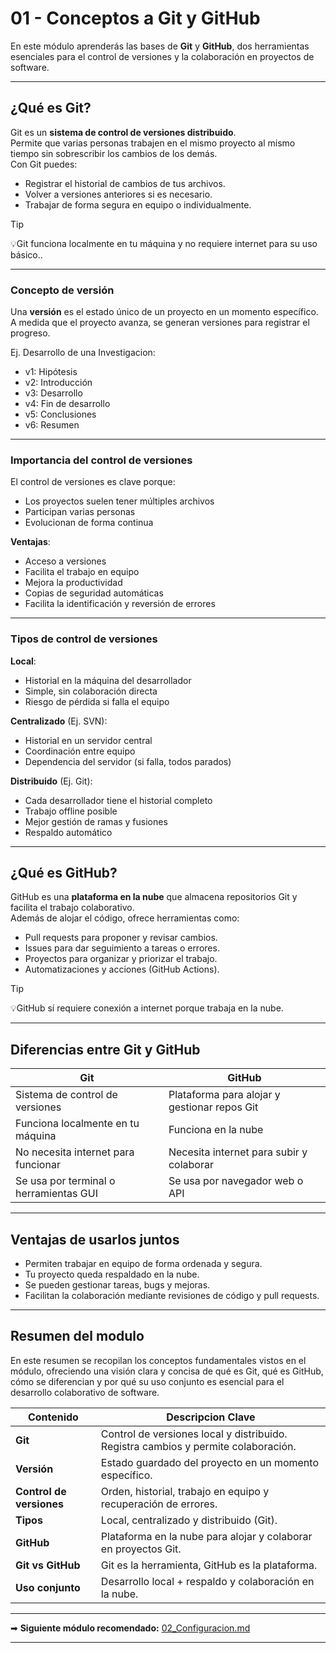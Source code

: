 # 01 - Conceptos a Git y GitHub

En este módulo aprenderás las bases de **Git** y **GitHub**, dos herramientas esenciales para el control de versiones y la colaboración en proyectos de software.

---

## ¿Qué es Git?

Git es un **sistema de control de versiones distribuido**.  
Permite que varias personas trabajen en el mismo proyecto al mismo tiempo sin sobrescribir los cambios de los demás.  
Con Git puedes:

- Registrar el historial de cambios de tus archivos.
- Volver a versiones anteriores si es necesario.
- Trabajar de forma segura en equipo o individualmente.

> [!TIP]
> 💡Git funciona localmente en tu máquina y no requiere internet para su uso básico..

---
### Concepto de versión

Una **versión** es el estado único de un proyecto en un momento específico. A medida que el proyecto avanza, se generan versiones para registrar el progreso.


Ej. Desarrollo de una Investigacion:
* v1: Hipótesis
* v2: Introducción
* v3: Desarrollo
* v4: Fin de desarrollo
* v5: Conclusiones
* v6: Resumen

---

### Importancia del control de versiones

El control de versiones es clave porque:

* Los proyectos suelen tener múltiples archivos
* Participan varias personas
* Evolucionan de forma continua 

**Ventajas**:
- Acceso a versiones 
- Facilita el trabajo en equipo
- Mejora la productividad
- Copias de seguridad automáticas
- Facilita la identificación y reversión de errores

---

### Tipos de control de versiones

**Local**:

* Historial en la máquina del desarrollador
* Simple, sin colaboración directa
* Riesgo de pérdida si falla el equipo

**Centralizado** (Ej. SVN):

* Historial en un servidor central
* Coordinación entre equipo
* Dependencia del servidor (si falla, todos parados)

**Distribuido** (Ej. Git):

* Cada desarrollador tiene el historial completo
* Trabajo offline posible
* Mejor gestión de ramas y fusiones
* Respaldo automático

---

## ¿Qué es GitHub?

GitHub es una **plataforma en la nube** que almacena repositorios Git y facilita el trabajo colaborativo.  
Además de alojar el código, ofrece herramientas como:

- Pull requests para proponer y revisar cambios.
- Issues para dar seguimiento a tareas o errores.
- Proyectos para organizar y priorizar el trabajo.
- Automatizaciones y acciones (GitHub Actions).

> [!TIP]
> 💡GitHub sí requiere conexión a internet porque trabaja en la nube.


---

## Diferencias entre Git y GitHub

| Git | GitHub |
|------|--------|
| Sistema de control de versiones | Plataforma para alojar y gestionar repos Git |
| Funciona localmente en tu máquina | Funciona en la nube |
| No necesita internet para funcionar | Necesita internet para subir y colaborar |
| Se usa por terminal o herramientas GUI | Se usa por navegador web o API |

---

## Ventajas de usarlos juntos

- Permiten trabajar en equipo de forma ordenada y segura.
- Tu proyecto queda respaldado en la nube.
- Se pueden gestionar tareas, bugs y mejoras.
- Facilitan la colaboración mediante revisiones de código y pull requests.

---
## Resumen del modulo

En este resumen se recopilan los conceptos fundamentales vistos en el módulo, ofreciendo una visión clara y concisa de qué es Git, qué es GitHub, cómo se diferencian y por qué su uso conjunto es esencial para el desarrollo colaborativo de software.

| Contenido | Descripcion Clave              |
| ----------| ------------------------------ |
| **Git**                  | Control de versiones local y distribuido. Registra cambios y permite colaboración. |
| **Versión**              | Estado guardado del proyecto en un momento específico.                             |
| **Control de versiones** | Orden, historial, trabajo en equipo y recuperación de errores.                     |
| **Tipos**                | Local, centralizado y distribuido (Git).                                           |
| **GitHub**               | Plataforma en la nube para alojar y colaborar en proyectos Git.                    |
| **Git vs GitHub**        | Git es la herramienta, GitHub es la plataforma.                                      |
| **Uso conjunto**         | Desarrollo local + respaldo y colaboración en la nube.                             |

---

➡ **Siguiente módulo recomendado:** [02_Configuracion.md](02_Configuracion.md)

---
